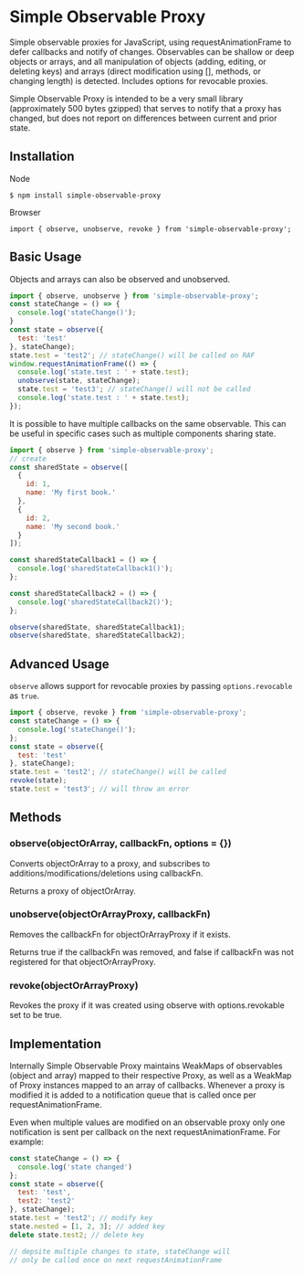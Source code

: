 # Simple Observable Proxy
Simple observable proxies for JavaScript, using requestAnimationFrame to defer callbacks and notify of changes. Observables can be shallow or deep objects or arrays, and all manipulation of objects (adding, editing, or deleting keys) and arrays (direct modification using \[\], methods, or changing length) is detected. Includes options for revocable proxies.

Simple Observable Proxy is intended to be a very small library (approximately 500 bytes gzipped) that serves to notify that a proxy has changed, but does not report on differences between current and prior state.

## Installation

Node
```
$ npm install simple-observable-proxy
```

Browser
```
import { observe, unobserve, revoke } from 'simple-observable-proxy';
```

## Basic Usage

Objects and arrays can also be observed and unobserved.

```js
import { observe, unobserve } from 'simple-observable-proxy';
const stateChange = () => {
  console.log('stateChange()');
}
const state = observe({
  test: 'test'
}, stateChange);
state.test = 'test2'; // stateChange() will be called on RAF
window.requestAnimationFrame(() => {
  console.log('state.test : ' + state.test);
  unobserve(state, stateChange);
  state.test = 'test3'; // stateChange() will not be called
  console.log('state.test : ' + state.test);
});
```

It is possible to have multiple callbacks on the same observable. This can be useful in specific cases such as multiple components sharing state.

```js
import { observe } from 'simple-observable-proxy';
// create 
const sharedState = observe([
  {
    id: 1,
    name: 'My first book.'
  },
  {
    id: 2,
    name: 'My second book.'
  }
]);

const sharedStateCallback1 = () => {
  console.log('sharedStateCallback1()');
};

const sharedStateCallback2 = () => {
  console.log('sharedStateCallback2()');
};

observe(sharedState, sharedStateCallback1);
observe(sharedState, sharedStateCallback2);
```

## Advanced Usage

`observe` allows support for revocable proxies by passing `options.revocable` as `true`.

```js
import { observe, revoke } from 'simple-observable-proxy';
const stateChange = () => {
  console.log('stateChange()');
};
const state = observe({
  test: 'test'
}, stateChange);
state.test = 'test2'; // stateChange() will be called
revoke(state);
state.test = 'test3'; // will throw an error
```

## Methods

### observe(objectOrArray, callbackFn, options = {})
Converts objectOrArray to a proxy, and subscribes to additions/modifications/deletions using callbackFn.

Returns a proxy of objectOrArray.

### unobserve(objectOrArrayProxy, callbackFn)
Removes the callbackFn for objectOrArrayProxy if it exists.

Returns true if the callbackFn was removed, and false if callbackFn was not registered for that objectOrArrayProxy.

### revoke(objectOrArrayProxy)
Revokes the proxy if it was created using observe with options.revokable set to be true.

## Implementation

Internally Simple Observable Proxy maintains WeakMaps of observables (object and array) mapped to their respective Proxy, as well as a WeakMap of Proxy instances mapped to an array of callbacks. Whenever a proxy is modified it is added to a notification queue that is called once per requestAnimationFrame.

Even when multiple values are modified on an observable proxy only one notification is sent per callback on the next requestAnimationFrame. For example:

```js
const stateChange = () => {
  console.log('state changed')
};
const state = observe({
  test: 'test',
  test2: 'test2'
}, stateChange);
state.test = 'test2'; // modify key
state.nested = [1, 2, 3]; // added key
delete state.test2; // delete key

// depsite multiple changes to state, stateChange will 
// only be called once on next requestAnimationFrame
```